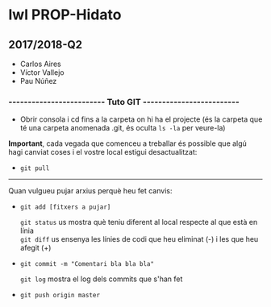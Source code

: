 # lwl PROP-Hidato
## 2017/2018-Q2
* Carlos Aires
* Víctor Vallejo
* Pau Núñez

### **------------------------- Tuto GIT -------------------------**

* Obrir consola i cd fins a la carpeta on hi ha el projecte (és la carpeta que té una carpeta anomenada .git, és oculta `ls -la` per veure-la)

**Important**, cada vegada que comenceu a treballar és possible que algú hagi canviat coses i el vostre local estigui desactualitzat:
* `git pull`
___
Quan vulgueu pujar arxius perquè heu fet canvis:
* `git add [fitxers a pujar]`
   
     `git status` us mostra què teniu diferent al local respecte al que està en línia  
     `git diff` us ensenya les línies de codi que heu eliminat (-) i les que heu afegit (+)
   
* `git commit -m "Comentari bla bla bla"`

     `git log` mostra el log dels commits que s'han fet
   
* `git push origin master`
